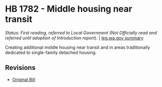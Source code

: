 # HB 1782 - Middle housing near transit
*Status: First reading, referred to Local Government (Not Officially read and referred until adoption of Introduction report).* | [leg.wa.gov summary](https://app.leg.wa.gov/billsummary?BillNumber=1782&Year=2021)

Creating additional middle housing near transit and in areas traditionally dedicated to single-family detached housing.

## Revisions
* [Original Bill](1/)